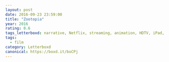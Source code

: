 ```yaml
---
layout: post 
date: 2016-09-23 23:59:00
title: "Zootopia"
year: 2016
rating: 0.6
tags_letterboxd: narrative, Netflix, streaming, animation, HDTV, iPad, NYC
tags:
  - film
category: Letterboxd
canonical: https://boxd.it/boCPj
---
```

